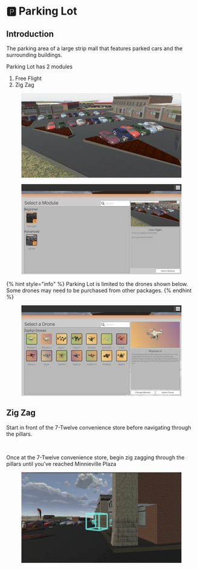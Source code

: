 # 🅿️ Parking Lot

## Introduction

The parking area of a large strip mall that features parked cars and the surrounding buildings.

Parking Lot has 2 modules

1. Free Flight
2. Zig Zag

<figure><img src="../../.gitbook/assets/image (57).png" alt=""><figcaption></figcaption></figure>

<figure><img src="../../.gitbook/assets/image (86).png" alt=""><figcaption></figcaption></figure>

{% hint style="info" %}
Parking Lot is limited to the drones shown below. Some drones may need to be purchased from other packages.
{% endhint %}

<figure><img src="../../.gitbook/assets/image (87).png" alt=""><figcaption></figcaption></figure>

## Zig Zag

Start in front of the 7-Twelve convenience store before navigating through the pillars.

<figure><img src="../../.gitbook/assets/image (88).png" alt=""><figcaption></figcaption></figure>

Once at the 7-Twelve convenience store, begin zig zagging through the pillars until you've reached Minnieville Plaza

<figure><img src="../../.gitbook/assets/image (89).png" alt=""><figcaption></figcaption></figure>

<figure><img src="../../.gitbook/assets/image (90).png" alt=""><figcaption></figcaption></figure>

<figure><img src="../../.gitbook/assets/image (91).png" alt=""><figcaption></figcaption></figure>
